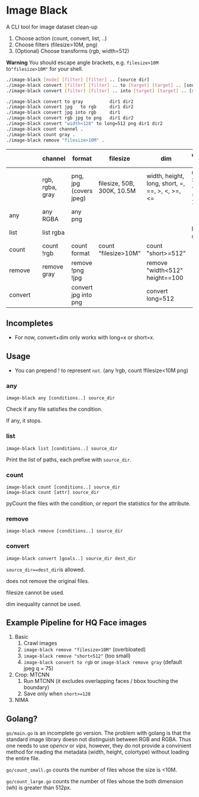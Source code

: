 # Image Black

A CLI tool for image dataset clean-up

1.  Choose action (count, convert, list, ..)
2.  Choose filters (filesize>10M, png)
3.  (Optional) Choose transforms (rgb, width=512)

**Warning** You should escape angle brackets, e.g. `filesize>10M` to`"filesize>10M"` for your shell.

```sh
./image-black [mode] [filter] [filter] .. [source dir]
./image-black convert [filter] [filter] .. to [target] [target] .. [source dir] [dest dir]
./image-black convert [filter] [filter] .. into [target] [target] .. [source dir]

./image-black convert to gray          dir1 dir2
./image-black convert jpg   to rgb     dir1 dir2
./image-black convert jpg into rgb     dir1
./image-black convert rgb jpg to png   dir1 dir2
./image-black convert "width<128" to long=512 png dir1 dir2
./image-black count channel .
./image-black count gray .
./image-black remove "filesize>10M" .
```

|         |      | channel         | format                 | filesize                   | dim                                             | quality (WIP)                 | aspect (WIP)         |
| ------- | ---- | --------------- | ---------------------- | -------------------------- | ----------------------------------------------- | ----------------------------- | -------------------- |
|         |      | rgb, rgba, gray | png, jpg (covers jpeg) | filesize, 50B, 300K, 10.5M | width, height, long, short, =, ==, >, <, >=, <= | q, >, >=, <, <=, =, ==, 1~100 | aspect, >, >=, <, <= |
| any     |      | any RGBA        | any png                |                            |                                                 |                               |                      |
| list    |      | list rgba       |                        |                            |                                                 | list q<80                     |                      |
| count   |      | count !rgb      | count format           | count "filesize>10M"       | count "short>=512"                              |                               |                      |
| remove  |      | remove gray     | remove !png !jpg       |                            | remove "width<512" height==100                  |                               | -                    |
| convert |      |                 | convert jpg into png   |                            | convert long=512                                |                               |                      |

## Incompletes

- For now, convert+dim only works with long=x or short=x.

## Usage

- You can prepend ! to represent `not`. (any !rgb, count !filesize<10M png)

### any

```
image-black any [conditions..] source_dir
```

Check if any file satisfies the condition.

If any, it stops.

### list

```
image-black list [conditions..] source_dir
```

Print the list of paths, each prefixe with `source_dir`.

### count

```
image-black count [conditions..] source_dir
image-black count [attr] source_dir
```

pyCount the files with the condition, or report the statistics for the attribute.

### remove

```
image-black remove [conditions..] source_dir
```

### convert

```
image-black convert [goals..] source_dir dest_dir
```

`source_dir==dest_dir`is allowed.

does not remove the original files.

filesize cannot be used.

dim inequality cannot be used.



## Example Pipeline for HQ Face images

1. Basic
   1. Crawl images
   2. `image-black remove "filesize>10M"` (overbloated)
   3. `image-black remove "short<512"` (too small)
   4. `image-black convert to rgb` or `image-black remove gray`  (default jpeg q = 75)
2. Crop: MTCNN
   1. Run MTCNN (it excludes overlapping faces / bbox touching the boundary)
   2. Save only when `short>=128`
3. NIMA



## Golang?

`go/main.go` is an incomplete go version. The problem with golang is that the standard image library doesn not distinguish between RGB and RGBA.
Thus one needs to use _opencv_ or _vips_, however, they do not provide a convinient method for reading the metadata (width, height, colortype) without loading the entire file.

`go/count_small.go` counts the number of files whose the size is <10M.

`go/count_large.go` counts the number of files whose the both dimension (wh) is greater than 512px.

